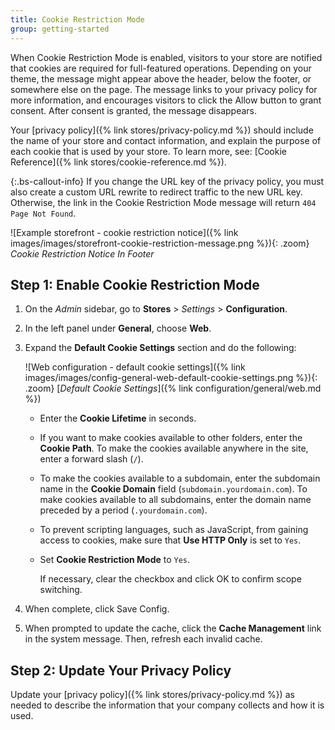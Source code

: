 ```yaml
---
title: Cookie Restriction Mode
group: getting-started
---
```


When Cookie Restriction Mode is enabled, visitors to your store are notified that cookies are required for full-featured operations. Depending on your theme, the message might appear above the header, below the footer, or somewhere else on the page. The message links to your privacy policy for more information, and encourages visitors to click the Allow button to grant consent. After consent is granted, the message disappears.

Your [privacy policy]({% link stores/privacy-policy.md %}) should include the name of your store and contact information, and explain the purpose of each cookie that is used by your store. To learn more, see: [Cookie Reference]({% link stores/cookie-reference.md %}).

{:.bs-callout-info}
If you change the URL key of the privacy policy, you must also create a custom URL rewrite to redirect traffic to the new URL key. Otherwise, the link in the Cookie Restriction Mode message will return `404 Page Not Found`.

![Example storefront - cookie restriction notice]({% link images/images/storefront-cookie-restriction-message.png %}){: .zoom}
_Cookie Restriction Notice In Footer_

## Step 1: Enable Cookie Restriction Mode

1. On the _Admin_ sidebar, go to **Stores** > _Settings_ > **Configuration**.

1. In the left panel under **General**, choose **Web**.

1. Expand the **Default Cookie Settings** section and do the following:

    ![Web configuration - default cookie settings]({% link images/images/config-general-web-default-cookie-settings.png %}){: .zoom}
    [_Default Cookie Settings_]({% link configuration/general/web.md %})

    - Enter the **Cookie Lifetime** in seconds.

    - If you want to make cookies available to other folders, enter the **Cookie Path**. To make the cookies available anywhere in the site, enter a forward slash (`/`).

    - To make the cookies available to a subdomain, enter the subdomain name in the **Cookie Domain** field (`subdomain.yourdomain.com`). To make cookies available to all subdomains, enter the domain name preceded by a period (`.yourdomain.com`).

    - To prevent scripting languages, such as JavaScript, from gaining access to cookies, make sure that **Use HTTP Only** is set to `Yes`.

    - Set **Cookie Restriction Mode** to `Yes`.

        If necessary, clear the checkbox and click <span class="btn">OK</span> to confirm scope switching.

1. When complete, click <span class="btn">Save Config</span>.

1. When prompted to update the cache, click the **Cache Management** link in the system message. Then, refresh each invalid cache.

## Step 2: Update Your Privacy Policy

Update your [privacy policy]({% link stores/privacy-policy.md %}) as needed to describe the information that your company collects and how it is used.
